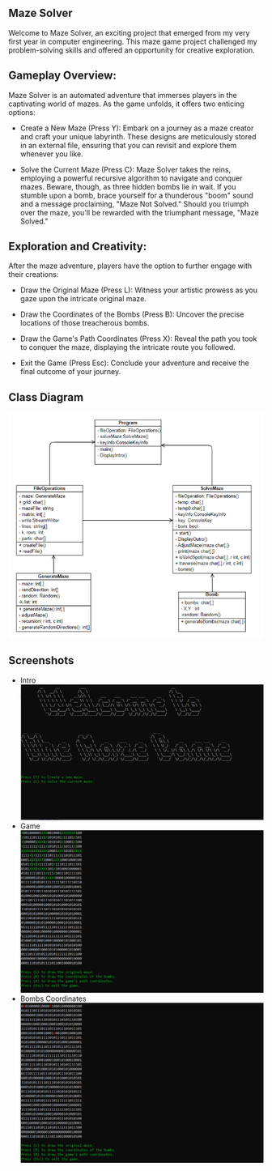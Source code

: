 ## Maze Solver

Welcome to Maze Solver, an exciting project that emerged from my very first year in computer engineering. This maze game project challenged my problem-solving skills and offered an opportunity for creative exploration.

## Gameplay Overview:
Maze Solver is an automated adventure that immerses players in the captivating world of mazes. As the game unfolds, it offers two enticing options:

* Create a New Maze (Press Y):
Embark on a journey as a maze creator and craft your unique labyrinth. These designs are meticulously stored in an external file, ensuring that you can revisit and explore them whenever you like.

* Solve the Current Maze (Press C):
Maze Solver takes the reins, employing a powerful recursive algorithm to navigate and conquer mazes. Beware, though, as three hidden bombs lie in wait. If you stumble upon a bomb, brace yourself for a thunderous "boom" sound and a message proclaiming, "Maze Not Solved." Should you triumph over the maze, you'll be rewarded with the triumphant message, "Maze Solved."

## Exploration and Creativity:
After the maze adventure, players have the option to further engage with their creations:

* Draw the Original Maze (Press L):
Witness your artistic prowess as you gaze upon the intricate original maze.

* Draw the Coordinates of the Bombs (Press B):
Uncover the precise locations of those treacherous bombs.

* Draw the Game's Path Coordinates (Press X):
Reveal the path you took to conquer the maze, displaying the intricate route you followed.

* Exit the Game (Press Esc):
Conclude your adventure and receive the final outcome of your journey.

## Class Diagram
<img src="assets/Capture.PNG?raw=true"/>

## Screenshots
* Intro <img src="assets/intro_page.PNG?raw=true"/>
* Game <img src="assets/game.PNG?raw=true"/>
* Bombs Coordinates <img src="assets/game_bombs.PNG?raw=true"/>


